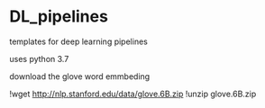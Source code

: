 # DL_pipelines
templates for deep learning pipelines  

uses python 3.7

download the glove word emmbeding

!wget http://nlp.stanford.edu/data/glove.6B.zip
!unzip glove.6B.zip